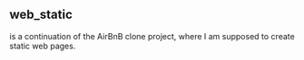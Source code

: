 ## web_static
is a continuation of the AirBnB clone project, where I am supposed to create static web pages.
